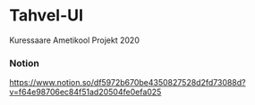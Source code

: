 # Tahvel-UI
Kuressaare Ametikool Projekt 2020

### Notion
https://www.notion.so/df5972b670be4350827528d2fd73088d?v=f64e98706ec84f51ad20504fe0efa025
